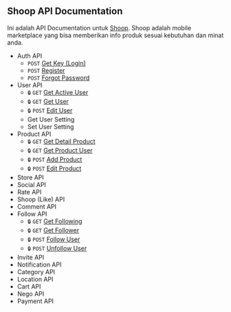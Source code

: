 ## Shoop API Documentation

Ini adalah API Documentation untuk [Shoop](http://www.getshoop.com/). Shoop adalah mobile marketplace yang bisa memberikan info produk sesuai kebutuhan dan minat anda.

+ Auth API
  - `POST` [Get Key (Login)](auth.md#get-key)
  - `POST` [Register](auth.md#register)
  - `POST` [Forgot Password](auth.md#forgot-password)
+ User API
  - `🔒` `GET` [Get Active User](user.md#get-active-user)
  - `🔒` `GET` [Get User](user.md#get-user)
  - `🔒` `POST` [Edit User](user.md#edit-user)
  - Get User Setting
  - Set User Setting
+ Product API
  - `🔒` `GET` [Get Detail Product](product.md#get-product-detail) 
  - `🔒` `GET` [Get Product User](product.md#get-product-user)
  - `🔒` `POST` [Add Product](product.md#add-product)
  - `🔒` `POST` [Edit Product](product.md#edit-product)
+ Store API
+ Social API
+ Rate API
+ Shoop (Like) API
+ Comment API
+ Follow API
  - `🔒` `GET` [Get Following](follow.md#get-following)
  - `🔒` `GET` [Get Follower](follow.md#get-follower)
  - `🔒` `POST` [Follow User](follow.md#follow)
  - `🔒` `POST` [Unfollow User](follow.md#unfollow)
+ Invite API
+ Notification API
+ Category API
+ Location API
+ Cart API
+ Nego API
+ Payment API